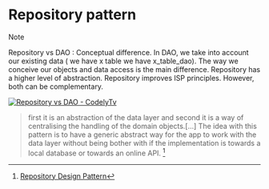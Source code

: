 # Repository pattern

> [!NOTE]
> Repository vs DAO : Conceptual difference. In DAO, we take into account our existing data ( we have x table we have x_table_dao). The way we conceive our objects and data access is the main difference. Repository has a higher level of abstraction. Repository improves ISP principles. However, both can be complementary.

[![Repository vs DAO - CodelyTv](https://img.youtube.com/vi/QqsH0OgqafA/0.jpg)](http://www.youtube.com/watch?v=QqsH0OgqafA)

> first it is an abstraction of the data layer and second it is a way of centralising the handling of the domain objects.[...] The idea with this pattern is to have a generic abstract way for the app to work with the data layer without being bother with if the implementation is towards a local database or towards an online API. [^1]

[^1]: [Repository Design Pattern](https://medium.com/@pererikbergman/repository-design-pattern-e28c0f3e4a30)
